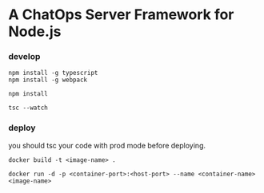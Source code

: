 # A ChatOps Server Framework for Node.js

### develop
```
npm install -g typescript
npm install -g webpack

npm install

tsc --watch
```
### deploy
you should tsc your code with prod mode before deploying.
```
docker build -t <image-name> .

docker run -d -p <container-port>:<host-port> --name <container-name> <image-name>
```
